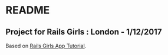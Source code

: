 # README

## Project for Rails Girls : London - 1/12/2017

Based on [Rails Girls App Tutorial](http://guides.railsgirls.com/app).
